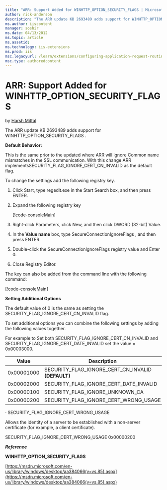 ```yaml
---
title: "ARR: Support Added for WINHTTP_OPTION_SECURITY_FLAGS | Microsoft Docs"
author: rick-anderson
description: "The ARR update KB 2693489 adds support for WINHTTP_OPTION_SECURITY_FLAGS . Default Behavior: This is the same prior to the updated where ARR will ignore Comm..."
ms.author: iiscontent
manager: soshir
ms.date: 04/13/2012
ms.topic: article
ms.assetid: 
ms.technology: iis-extensions
ms.prod: iis
msc.legacyurl: /learn/extensions/configuring-application-request-routing-arr/arr-support-added-for-winhttpoptionsecurityflags
msc.type: authoredcontent
---
```

ARR: Support Added for WINHTTP_OPTION_SECURITY_FLAGS
====================
by [Harsh Mittal](https://twitter.com/harshmittal)

The ARR update KB 2693489 adds support for WINHTTP\_OPTION\_SECURITY\_FLAGS .

**Default Behavior:** 

This is the same prior to the updated where ARR will ignore Common name mismatches in the SSL communication. With this change ARR implementsSECURITY\_FLAG\_IGNORE\_CERT\_CN\_INVALID as the default flag.

To change the settings add the following registry key.

1. Click Start, type regedit.exe in the Start Search box, and then press ENTER.
2. Expand the following registry key 

    [!code-console[Main](arr-support-added-for-winhttpoptionsecurityflags/samples/sample1.cmd)]
3. Right-click Parameters, click New, and then click DWORD (32-bit) Value.
4. In the **Value name** box, type SecureConnectionIgnoreFlags , and then press ENTER.
5. Double-click the SecureConnectionIgnoreFlags registry value and Enter 0.
6. Close Registry Editor.

The key can also be added from the command line with the following command:

[!code-console[Main](arr-support-added-for-winhttpoptionsecurityflags/samples/sample2.cmd)]

**Setting Additional Options**

The default value of 0 is the same as setting the SECURITY\_FLAG\_IGNORE\_CERT\_CN\_INVALID flag.

To set additional options you can combine the following settings by adding the following values together.

For example to Set both SECURITY\_FLAG\_IGNORE\_CERT\_CN\_INVALID and SECURITY\_FLAG\_IGNORE\_CERT\_DATE\_INVALID set the value = 0x00003000.

| Value | Description |
| --- | --- |
| 0x00001000 | SECURITY\_FLAG\_IGNORE\_CERT\_CN\_INVALID **(DEFAULT)** |
| 0x00002000 | SECURITY\_FLAG\_IGNORE\_CERT\_DATE\_INVALID |
| 0x00000100 | SECURITY\_FLAG\_IGNORE\_UNKNOWN\_CA |
| 0x00000200 | SECURITY\_FLAG\_IGNORE\_CERT\_WRONG\_USAGE |

· SECURITY\_FLAG\_IGNORE\_CERT\_WRONG\_USAGE

Allows the identity of a server to be established with a non-server certificate (for example, a client certificate).

SECURITY\_FLAG\_IGNORE\_CERT\_WRONG\_USAGE 0x00000200

***Reference***

**WINHTTP\_OPTION\_SECURITY\_FLAGS**

[https://msdn.microsoft.com/en-us/library/windows/desktop/aa384066(v=vs.85).aspx](https://msdn.microsoft.com/en-us/library/windows/desktop/aa384066(v=vs.85).aspx)